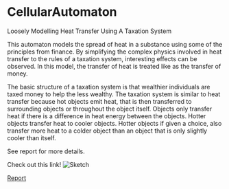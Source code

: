# CellularAutomaton
Loosely Modelling Heat Transfer Using A Taxation System

This automaton models the spread of heat in a substance using some of the principles from finance. By simplifying the complex physics involved in heat transfer to the rules of a taxation system, interesting effects can be observed. In this model, the transfer of heat is treated like as the transfer of money. 

The basic structure of a taxation system is that wealthier individuals are taxed money to help the less wealthy. The taxation system is similar to heat transfer because hot objects emit heat, that is then transferred to surrounding objects or throughout the object itself. Objects only transfer heat if there is a difference in heat energy between the objects. Hotter objects transfer heat to cooler objects. Hotter objects if given a choice, also transfer more heat to a colder object than an object that is only slightly cooler than itself.

See report for more details.

Check out this link!
![Sketch](https://www.openprocessing.org/sketch/842467)

[Report](https://github.com/xxxzhangxxx/Cellular_Automaton/blob/master/report.pdf)


